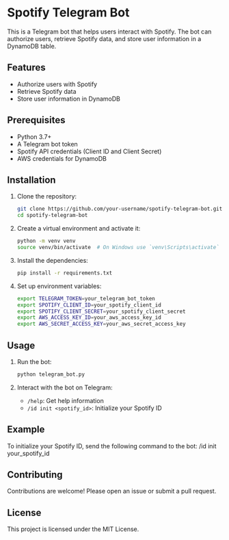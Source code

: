 # Spotify Telegram Bot

This is a Telegram bot that helps users interact with Spotify. The bot can authorize users, retrieve Spotify data, and store user information in a DynamoDB table.

## Features

- Authorize users with Spotify
- Retrieve Spotify data
- Store user information in DynamoDB

## Prerequisites

- Python 3.7+
- A Telegram bot token
- Spotify API credentials (Client ID and Client Secret)
- AWS credentials for DynamoDB

## Installation

1. Clone the repository:
    ```bash
    git clone https://github.com/your-username/spotify-telegram-bot.git
    cd spotify-telegram-bot
    ```

2. Create a virtual environment and activate it:
    ```bash
    python -m venv venv
    source venv/bin/activate  # On Windows use `venv\Scripts\activate`
    ```

3. Install the dependencies:
    ```bash
    pip install -r requirements.txt
    ```

4. Set up environment variables:
    ```bash
    export TELEGRAM_TOKEN=your_telegram_bot_token
    export SPOTIFY_CLIENT_ID=your_spotify_client_id
    export SPOTIFY_CLIENT_SECRET=your_spotify_client_secret
    export AWS_ACCESS_KEY_ID=your_aws_access_key_id
    export AWS_SECRET_ACCESS_KEY=your_aws_secret_access_key
    ```

## Usage

1. Run the bot:
    ```bash
    python telegram_bot.py
    ```

2. Interact with the bot on Telegram:
    - `/help`: Get help information
    - `/id init <spotify_id>`: Initialize your Spotify ID

## Example

To initialize your Spotify ID, send the following command to the bot:
/id init your_spotify_id

## Contributing

Contributions are welcome! Please open an issue or submit a pull request.

## License

This project is licensed under the MIT License.